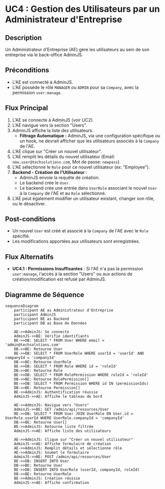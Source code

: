 # UC4 : Gestion des Utilisateurs par un Administrateur d'Entreprise

## Description

Un Administrateur d'Entreprise (AE) gère les utilisateurs au sein de son entreprise via le back-office AdminJS.

## Préconditions

- L'AE est connecté à AdminJS.
- L'AE possède le rôle `MANAGER` ou `ADMIN` pour sa `Company`, avec la permission `user:manage`.

## Flux Principal

1.  L'AE se connecte à AdminJS (voir UC2).
2.  L'AE navigue vers la section "Users".
3.  AdminJS affiche la liste des utilisateurs.
    - **Filtrage Automatique :** AdminJS, via une configuration spécifique ou un hook, ne devrait afficher que les utilisateurs associés à la `Company` de l'AE.
4.  L'AE clique sur "Créer un nouvel utilisateur".
5.  L'AE remplit les détails du nouvel utilisateur (Email: `new.user@techsolutions.com`, Mot de passe: `newpass`).
6.  L'AE sélectionne le `Role` pour ce nouvel utilisateur (ex: "Employee").
7.  **Backend - Création de l'Utilisateur :**
    - AdminJS envoie la requête de création.
    - Le backend crée le `User`.
    - Le backend crée une entrée dans `UserRole` associant le nouvel `User` à la `Company` de l'AE et au `Role` sélectionné.
8.  L'AE peut également modifier un utilisateur existant, changer son rôle, ou le désactiver.

## Post-conditions

- Un nouvel `User` est créé et associé à la `Company` de l'AE avec le `Role` spécifié.
- Les modifications apportées aux utilisateurs sont enregistrées.

## Flux Alternatifs

- **UC4.1 : Permissions Insuffisantes** : Si l'AE n'a pas la permission `user:manage`, l'accès à la section "Users" ou aux actions de création/modification est refusé par AdminJS.

## Diagramme de Séquence

```mermaid
sequenceDiagram
    participant AE as Administrateur d'Entreprise
    participant AdminJS
    participant BE as Backend
    participant DB as Base de Données

    AE->>AdminJS: Se connecte
    AdminJS->>BE: Vérifie identifiants
    BE->>DB: SELECT * FROM User WHERE email = 'admin@techsolutions.com'
    DB->>BE: Retourne User
    BE->>DB: SELECT * FROM UserRole WHERE userId = 'userId' AND companyId = 'companyId'
    DB->>BE: Retourne UserRole
    BE->>DB: SELECT * FROM Role WHERE id = 'roleId'
    DB->>BE: Retourne Role
    BE->>DB: SELECT * FROM RolePermission WHERE roleId = 'roleId'
    DB->>BE: Retourne RolePermission[]
    BE->>DB: SELECT * FROM Permission WHERE id IN (permissionIds)
    DB->>BE: Retourne Permission[]
    BE->>AdminJS: Authentification réussie
    AdminJS->>AE: Affiche le tableau de bord

    AE->>AdminJS: Navigue vers "Users"
    AdminJS->>BE: GET /admin/api/resources/User
    BE->>DB: SELECT * FROM User JOIN UserRole ON User.id = UserRole.userId WHERE UserRole.companyId = 'companyId'
    DB->>BE: Retourne User[]
    BE->>AdminJS: Retourne liste filtrée
    AdminJS->>AE: Affiche liste des utilisateurs

    AE->>AdminJS: Clique sur "Créer un nouvel utilisateur"
    AdminJS->>AE: Affiche formulaire de création
    AE->>AdminJS: Remplit détails et sélectionne rôle
    AE->>AdminJS: Soumet le formulaire
    AdminJS->>BE: POST /admin/api/resources/User
    BE->>DB: INSERT INTO User
    DB->>BE: Retourne User
    BE->>DB: INSERT INTO UserRole (userId, companyId, roleId)
    DB->>BE: Retourne UserRole
    BE->>AdminJS: Création réussie
    AdminJS->>AE: Affiche confirmation
```
